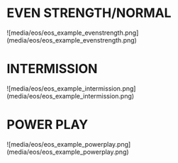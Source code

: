 
<h1>EVEN STRENGTH/NORMAL</h1>
![media/eos/eos_example_evenstrength.png](media/eos/eos_example_evenstrength.png)

<h1>INTERMISSION</h1>
![media/eos/eos_example_intermission.png](media/eos/eos_example_intermission.png)

<h1>POWER PLAY</h1>
![media/eos/eos_example_powerplay.png](media/eos/eos_example_powerplay.png)
